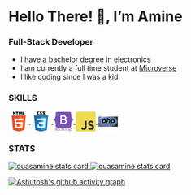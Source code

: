 # Hello There! 👋, I’m Amine 

### Full-Stack Developer

- I have a bachelor degree in electronics
- I am currently a full time student at [Microverse](https://www.microverse.org)
- I like coding since I was a kid

### SKILLS

<a href="https://www.w3.org/html/" target="blank">
<img align="center" src="https://raw.githubusercontent.com/devicons/devicon/master/icons/html5/html5-original-wordmark.svg" alt="Html5" height="40" width="40" />
</a>
<a href="https://www.w3schools.com/css/" target="blank">
<img align="center" src="https://raw.githubusercontent.com/devicons/devicon/master/icons/css3/css3-original-wordmark.svg" alt="Css3" height="40" width="40" />
</a>
<a href="https://getbootstrap.com" target="blank">
<img align="center" src="https://raw.githubusercontent.com/devicons/devicon/master/icons/bootstrap/bootstrap-plain-wordmark.svg" alt="Bootstrap" height="40" width="40" />
</a>
<a href="https://developer.mozilla.org/en-US/docs/Web/JavaScript" target="blank">
<img align="center" src="https://raw.githubusercontent.com/devicons/devicon/master/icons/javascript/javascript-original.svg" alt="JavaScript" height="40" width="40" />
</a>
<a href="https://www.php.net" target="blank">
<img align="center" src="https://raw.githubusercontent.com/devicons/devicon/master/icons/php/php-original.svg" alt="PHP" height="40" width="40" />
</a> 

### STATS

<p align="left">
  <a href="https://github.com/c3c1l1a/">

<img  width="49.5%" height="200px" src="https://github-readme-stats.vercel.app/api/top-langs?username=ouasamine&theme=dark&title_color=c3ce9c&text_color=c3ce9c&bg_color=740783&hide_border=true&layout=default" alt="ouasamine stats card" />

<img width="49.5%" height="200px" src="https://github-readme-stats.vercel.app/api?username=ouasamine&show_icons=true&theme=radical&title_color=c3ce9c&text_color=c3ce9c&bg_color=740783&hide_border=true" alt="ouasamine stats card" />

 </a>
</p>


[![Ashutosh's github activity graph](https://activity-graph.herokuapp.com/graph?username=ouasamine&bg_color=740783&color=c3ce9c&line=0b0a0b&point=c3ce9c&area=true&hide_border=true)](https://github.com/ashutosh00710/github-readme-activity-graph)

